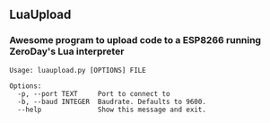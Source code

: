 ## LuaUpload
### Awesome program to upload code to a ESP8266 running ZeroDay's Lua interpreter

````
Usage: luaupload.py [OPTIONS] FILE

Options:
  -p, --port TEXT     Port to connect to
  -b, --baud INTEGER  Baudrate. Defaults to 9600.
  --help              Show this message and exit.
````
